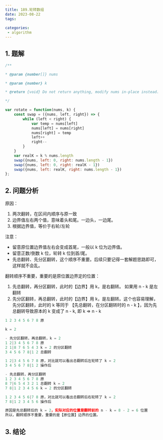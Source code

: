 ```yaml
---
title: 189.轮转数组
date: 2023-08-22
tags:
  
categories: 
 - algorithm
---
```



## 1.  题解
```js
/**

* @param {number[]} nums

* @param {number} k

* @return {void} Do not return anything, modify nums in-place instead.

*/

var rotate = function(nums, k) {
	const swap = ({nums, left, right}) => {
		while (left < right) {
			var temp = nums[left]
			nums[left] = nums[right]
			nums[right] = temp
			left++
			right--
		}
	}
	var realK = k % nums.length
	swap({nums, left: 0, right: nums.length - 1})
	swap({nums, left: 0, right: realK - 1})
	swap({nums, left: realK, right: nums.length - 1})
};
```


## 2. 问题分析

原因：
1. 两次翻转，在区间内顺序与原一致
2. 边界值左右两个值，意味着头和尾。一边头，一边尾。
3. 根据边界值，等价于右轮/左轮  

注意：
- 留意原位置边界值左右会变成首尾，一般以 k 位为边界值。
- 留意正数/倒数 k 位，轮转 k 位到首/尾。
- 先总翻转、先分区翻转，这个顺序不重要。后续只要记得一套解题思路即可，这样就不会乱。

翻转顺序不重要，重要的是原位置边界定的位置：
1. 先总翻转，再分区翻转，此时的【边界】用 k，是右翻转。 如果用 n - k 是左翻转
2. 先分区翻转，再总翻转，此时的【边界】用 k，是左翻转。这个也容易理解，先分区翻转，此时的 k 等同于 【先总翻转，在分区翻转时的 n - k 】，因为先总翻转导致原本的 k 变成了 n - k, 即 k => n - k

```js
1 2 3 4 5 6 7 8 原

k = 2

- 先分区翻转，再总翻转，k = 2
1 2|3 4 5 6 7 8 原
2 1|8 7 6 5 4 3 k = 2 的分区翻转
3 4 5 6 7 8|1 2 总翻转

1 2|3 4 5 6 7 8 原，对比就可以看出总翻转后左轮转了 k = 2
3 4 5 6 7 8|1 2 操作后

- 先总翻转，再分区翻转
1 2 3 4 5 6 7 8 原
8 7|6 5 4 3 2 1 总翻转 k = 2
7 8|1 2 3 4 5 6 k = 2 的分区翻转

1 2 3 4 5 6|7 8 原，对比就可以看出总翻转后右轮转了 k = 2
7 8|1 2 3 4 5 6 操作后

原因是先总翻转后的 k = 2，实际对应的位置是翻转前的 n - k = 8 - 2 = 6 位置
所以，翻转顺序不重要，重要的是【原位置】边界的位置。
```

## 3. 结论

